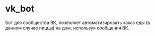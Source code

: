 # vk_bot
Бот для сообщества ВК, позволяет автоматизировать заказ еды (в данном случае пиццы) на дом, используя сообщения ВК.
